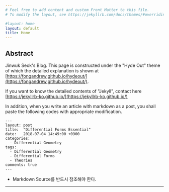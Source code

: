 ```yaml
---
# Feel free to add content and custom Front Matter to this file.
# To modify the layout, see https://jekyllrb.com/docs/themes/#overriding-theme-defaults

#layout: home
layout: default
title: Home
---
```

<!-- Global site tag (gtag.js) - Google Analytics -->
<script async src="https://www.googletagmanager.com/gtag/js?id=UA-122676285-1"></script>
<script>
  window.dataLayer = window.dataLayer || [];
  function gtag(){dataLayer.push(arguments);}
  gtag('js', new Date());

  gtag('config', 'UA-122676285-1');
</script>


## Abstract

Jinwuk Seok's Blog. This page is constructed under the "Hyde Out" theme of which the detailed explanation is shown at [https://fongandrew.github.io/hydeout/](https://fongandrew.github.io/hydeout/).

If you want to know the detailed contents of "Jekyll", contact here [https://jekyllrb-ko.github.io/](https://jekyllrb-ko.github.io/)

In addition, when you write an article with markdown as a post, you shall paste the following codes with appropriate modification.
~~~
---
layout: post
title:  "Differential Forms Essential"
date:   2018-07-04 14:49:00 +0900
categories:
  - Differential Geometry
tags:
  - Differential Geometry
  - Differential Forms 
  - Theories
comments: true
---
~~~

- Markdown Source를 반드시 참조해야 한다.




<script async src="//pagead2.googlesyndication.com/pagead/js/adsbygoogle.js"></script>
<script>
  (adsbygoogle = window.adsbygoogle || []).push({
    google_ad_client: "ca-pub-2352406350095521",
    enable_page_level_ads: true
  });
</script>

---